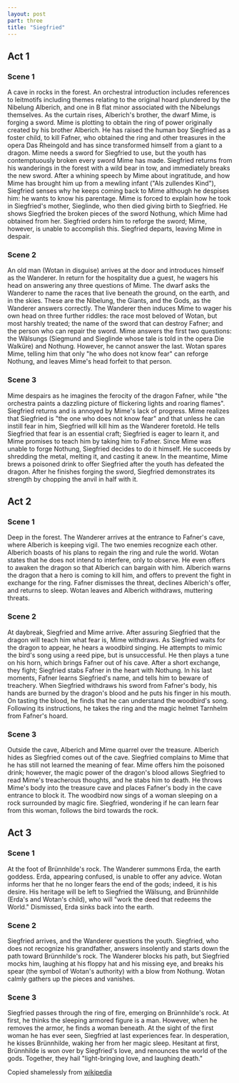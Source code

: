 ```yaml
---
layout: post
part: three
title: "Siegfried"
---
```


## Act 1

### Scene 1

A cave in rocks in the forest. An orchestral introduction includes references to leitmotifs including themes relating to the original hoard plundered by the Nibelung Alberich, and one in B flat minor associated with the Nibelungs themselves. As the curtain rises, Alberich's brother, the dwarf Mime, is forging a sword. Mime is plotting to obtain the ring of power originally created by his brother Alberich. He has raised the human boy Siegfried as a foster child, to kill Fafner, who obtained the ring and other treasures in the opera Das Rheingold and has since transformed himself from a giant to a dragon. Mime needs a sword for Siegfried to use, but the youth has contemptuously broken every sword Mime has made. Siegfried returns from his wanderings in the forest with a wild bear in tow, and immediately breaks the new sword. After a whining speech by Mime about ingratitude, and how Mime has brought him up from a mewling infant ("Als zullendes Kind"), Siegfried senses why he keeps coming back to Mime although he despises him: he wants to know his parentage. Mime is forced to explain how he took in Siegfried's mother, Sieglinde, who then died giving birth to Siegfried. He shows Siegfried the broken pieces of the sword Nothung, which Mime had obtained from her. Siegfried orders him to reforge the sword; Mime, however, is unable to accomplish this. Siegfried departs, leaving Mime in despair.

### Scene 2

An old man (Wotan in disguise) arrives at the door and introduces himself as the Wanderer. In return for the hospitality due a guest, he wagers his head on answering any three questions of Mime. The dwarf asks the Wanderer to name the races that live beneath the ground, on the earth, and in the skies. These are the Nibelung, the Giants, and the Gods, as the Wanderer answers correctly. The Wanderer then induces Mime to wager his own head on three further riddles: the race most beloved of Wotan, but most harshly treated; the name of the sword that can destroy Fafner; and the person who can repair the sword. Mime answers the first two questions: the Wälsungs (Siegmund and Sieglinde whose tale is told in the opera Die Walküre) and Nothung. However, he cannot answer the last. Wotan spares Mime, telling him that only "he who does not know fear" can reforge Nothung, and leaves Mime's head forfeit to that person.

### Scene 3

Mime despairs as he imagines the ferocity of the dragon Fafner, while "the orchestra paints a dazzling picture of flickering lights and roaring flames". Siegfried returns and is annoyed by Mime's lack of progress. Mime realizes that Siegfried is "the one who does not know fear" and that unless he can instill fear in him, Siegfried will kill him as the Wanderer foretold. He tells Siegfried that fear is an essential craft; Siegfried is eager to learn it, and Mime promises to teach him by taking him to Fafner. Since Mime was unable to forge Nothung, Siegfried decides to do it himself. He succeeds by shredding the metal, melting it, and casting it anew. In the meantime, Mime brews a poisoned drink to offer Siegfried after the youth has defeated the dragon. After he finishes forging the sword, Siegfried demonstrates its strength by chopping the anvil in half with it.

## Act 2

### Scene 1

Deep in the forest. The Wanderer arrives at the entrance to Fafner's cave, where Alberich is keeping vigil. The two enemies recognize each other. Alberich boasts of his plans to regain the ring and rule the world. Wotan states that he does not intend to interfere, only to observe. He even offers to awaken the dragon so that Alberich can bargain with him. Alberich warns the dragon that a hero is coming to kill him, and offers to prevent the fight in exchange for the ring. Fafner dismisses the threat, declines Alberich's offer, and returns to sleep. Wotan leaves and Alberich withdraws, muttering threats.

### Scene 2

At daybreak, Siegfried and Mime arrive. After assuring Siegfried that the dragon will teach him what fear is, Mime withdraws. As Siegfried waits for the dragon to appear, he hears a woodbird singing. He attempts to mimic the bird's song using a reed pipe, but is unsuccessful. He then plays a tune on his horn, which brings Fafner out of his cave. After a short exchange, they fight; Siegfried stabs Fafner in the heart with Nothung. In his last moments, Fafner learns Siegfried's name, and tells him to beware of treachery. When Siegfried withdraws his sword from Fafner's body, his hands are burned by the dragon's blood and he puts his finger in his mouth. On tasting the blood, he finds that he can understand the woodbird's song. Following its instructions, he takes the ring and the magic helmet Tarnhelm from Fafner's hoard.

### Scene 3

Outside the cave, Alberich and Mime quarrel over the treasure. Alberich hides as Siegfried comes out of the cave. Siegfried complains to Mime that he has still not learned the meaning of fear. Mime offers him the poisoned drink; however, the magic power of the dragon's blood allows Siegfried to read Mime's treacherous thoughts, and he stabs him to death. He throws Mime's body into the treasure cave and places Fafner's body in the cave entrance to block it. The woodbird now sings of a woman sleeping on a rock surrounded by magic fire. Siegfried, wondering if he can learn fear from this woman, follows the bird towards the rock.

## Act 3

### Scene 1

At the foot of Brünnhilde's rock. The Wanderer summons Erda, the earth goddess. Erda, appearing confused, is unable to offer any advice. Wotan informs her that he no longer fears the end of the gods; indeed, it is his desire. His heritage will be left to Siegfried the Wälsung, and Brünnhilde (Erda's and Wotan's child), who will "work the deed that redeems the World." Dismissed, Erda sinks back into the earth.

### Scene 2

Siegfried arrives, and the Wanderer questions the youth. Siegfried, who does not recognize his grandfather, answers insolently and starts down the path toward Brünnhilde's rock. The Wanderer blocks his path, but Siegfried mocks him, laughing at his floppy hat and his missing eye, and breaks his spear (the symbol of Wotan's authority) with a blow from Nothung. Wotan calmly gathers up the pieces and vanishes.

### Scene 3

Siegfried passes through the ring of fire, emerging on Brünnhilde's rock. At first, he thinks the sleeping armored figure is a man. However, when he removes the armor, he finds a woman beneath. At the sight of the first woman he has ever seen, Siegfried at last experiences fear. In desperation, he kisses Brünnhilde, waking her from her magic sleep. Hesitant at first, Brünnhilde is won over by Siegfried's love, and renounces the world of the gods. Together, they hail "light-bringing love, and laughing death."

Copied shamelessly from [wikipedia](https://en.wikipedia.org/wiki/Siegfried_(opera))